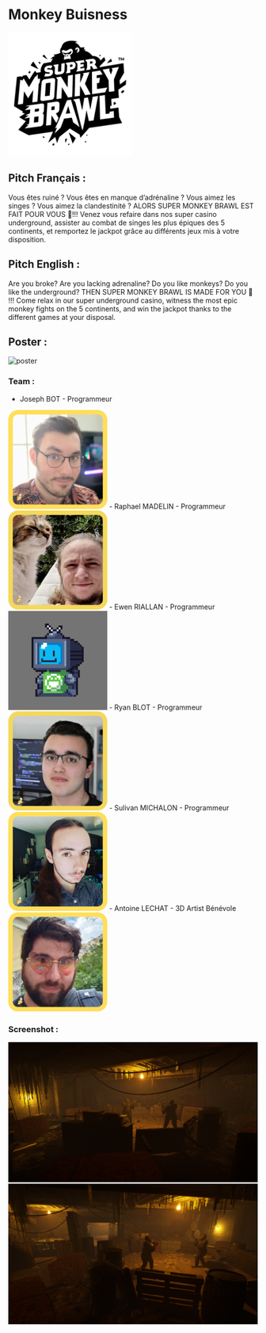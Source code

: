 # Monkey Buisness
<img src="https://github.com/Monkey-Buisness-Team/.github/blob/main/profile/SMB-Logo.png" width="250" height="250">

## Pitch Français :
  Vous êtes ruiné ? Vous êtes en manque d’adrénaline ? Vous aimez les singes ? Vous
  aimez la clandestinité ? ALORS SUPER MONKEY BRAWL EST FAIT POUR VOUS 🫵!!!
  Venez vous refaire dans nos super casino underground, assister au combat de singes
  les plus épiques des 5 continents, et remportez le jackpot grâce au différents jeux mis
  à votre disposition.
## Pitch English :
  Are you broke? Are you lacking adrenaline? Do you like monkeys? Do you like the
  underground? THEN SUPER MONKEY BRAWL IS MADE FOR YOU 🫵 !!!
  Come relax in our super underground casino, witness the most epic monkey fights on
  the 5 continents, and win the jackpot thanks to the different games at your disposal.

## Poster :
![poster](https://github.com/Monkey-Buisness-Team/.github/blob/main/profile/image.png?raw=true)

### Team :
  - Joseph BOT - Programmeur
  <img src="https://github.com/Monkey-Buisness-Team/.github/blob/main/profile/Joseph.png" width="200" height="200">
  - Raphael MADELIN - Programmeur
  <img src="https://github.com/Monkey-Buisness-Team/.github/blob/main/profile/Raphael.png" width="200" height="200">
  - Ewen RIALLAN - Programmeur
  <img src="https://github.com/Monkey-Buisness-Team/.github/blob/main/profile/Ewen2.png" width="200" height="200">
  - Ryan BLOT - Programmeur
  <img src="https://github.com/Monkey-Buisness-Team/.github/blob/main/profile/Ryan.png" width="200" height="200">
  - Sulivan MICHALON - Programmeur
  <img src="https://github.com/Monkey-Buisness-Team/.github/blob/main/profile/Sulivan.png" width="200" height="200">
  - Antoine LECHAT - 3D Artist Bénévole
  <img src="https://github.com/Monkey-Buisness-Team/.github/blob/main/profile/Antoine LeChat (Bénévole).png" width="200" height="200">

### Screenshot :
![image1](https://github.com/Monkey-Buisness-Team/.github/blob/main/profile/MonkeyBrawlPrezPicture1.png?raw=true)
![image2](https://github.com/Monkey-Buisness-Team/.github/blob/main/profile/MonkeyBrawlPrezPicture2.png?raw=true)
